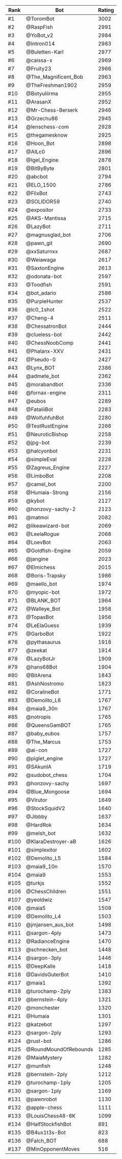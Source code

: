 Rank|Bot|Rating
---|---|---
#1|@ToromBot|3002
#2|@RaspFish|2991
#3|@YoBot_v2|2984
#4|@Intron014|2983
#5|@Buletten-Karl|2977
#6|@caissa-x|2969
#7|@Fruity23|2966
#8|@The_Magnificent_Bob|2963
#9|@TheFreshman1902|2959
#10|@Botyuliirma|2955
#11|@ArasanX|2952
#12|@Mr-Chess-Berserk|2946
#13|@Grzechu86|2945
#14|@lenschess-com|2928
#15|@thegamesknow|2925
#16|@Hoon_Bot|2898
#17|@AILc0|2896
#18|@Igel_Engine|2878
#19|@BitByByte|2801
#20|@abcbot|2794
#21|@ELO_1500|2786
#22|@FlixBot|2743
#23|@SOLIDOR59|2740
#24|@expositor|2733
#25|@AKS-Mantissa|2715
#26|@LazyBot|2711
#27|@magnusglad_bot|2706
#28|@pawn_git|2690
#29|@xxSaturnxx|2687
#30|@Weiawaga|2617
#31|@SaxtonEngine|2613
#32|@odonata-bot|2597
#33|@Toodfish|2591
#34|@bot_adario|2586
#35|@PurpleHunter|2537
#36|@lc0_1shot|2522
#37|@Cheng-4|2511
#38|@ChessatronBot|2444
#39|@clueless-bot|2442
#40|@ChessNoobComp|2441
#41|@Phalanx-XXV|2431
#42|@Pseudo-0|2427
#43|@Lynx_BOT|2386
#44|@admete_bot|2362
#45|@morabandbot|2336
#46|@fornax-engine|2311
#47|@eubos|2289
#48|@FataliiBot|2283
#49|@WolfuhfuhBot|2280
#50|@TestRustEngine|2266
#51|@NeuroticBishop|2258
#52|@jpg-bot|2239
#53|@halcyonbot|2231
#54|@simpleEval|2228
#55|@Zagreus_Engine|2227
#56|@LimboBot|2208
#57|@camel_bot|2200
#58|@Humaia-Strong|2156
#59|@kybot|2127
#60|@honzovy-sachy-2|2123
#61|@matmoi|2082
#62|@likeawizard-bot|2069
#63|@LeelaRogue|2068
#64|@LoevBot|2063
#65|@Goldfish-Engine|2059
#66|@jangine|2023
#67|@Elmichess|2015
#68|@Boris-Trapsky|1986
#69|@maello_bot|1974
#70|@myopic-bot|1972
#71|@BLANK_BOT|1964
#72|@Walleye_Bot|1958
#73|@TopasBot|1956
#74|@LeElaGuess|1939
#75|@GarboBot|1922
#76|@pythasaurus|1918
#77|@zeekat|1914
#78|@LazyBotJr|1909
#79|@hans68Bot|1904
#80|@BitArena|1843
#81|@AshNostromo|1823
#82|@CoralineBot|1771
#83|@Demolito_L6|1767
#84|@maia9_30n|1767
#85|@notropis|1765
#86|@QueensGamBOT|1765
#87|@baby_eubos|1757
#88|@The_Marcus|1753
#89|@ai-con|1727
#90|@piglet_engine|1727
#91|@SAkunIA|1719
#92|@sudobot_chess|1704
#93|@honzovy-sachy|1697
#94|@Blue_Mongoose|1694
#95|@Virutor|1649
#96|@StockSquidV2|1640
#97|@Jibbby|1637
#98|@HardRok|1634
#99|@melsh_bot|1632
#100|@KlaraDestroyer-aB|1626
#101|@simplexitor|1602
#102|@Demolito_L5|1584
#103|@maia9_10n|1570
#104|@maia9|1553
#105|@turkjs|1552
#106|@ChessChildren|1551
#107|@yeoldwiz|1547
#108|@maia5|1509
#109|@Demolito_L4|1503
#110|@jmjansen_aus_bot|1498
#111|@sargon-4ply|1473
#112|@RadianceEngine|1470
#113|@schnecken_bot|1448
#114|@sargon-3ply|1446
#115|@DeepKalle|1418
#116|@DavidsGuterBot|1410
#117|@maia1|1392
#118|@turochamp-2ply|1383
#119|@bernstein-4ply|1321
#120|@monchester|1320
#121|@Humaia|1301
#122|@katzebot|1297
#123|@sargon-2ply|1293
#124|@rust-bot|1286
#125|@RoundMoundOfRebounds|1285
#126|@MaiaMystery|1282
#127|@munfish|1248
#128|@bernstein-2ply|1212
#129|@turochamp-1ply|1205
#130|@sargon-1ply|1169
#131|@pawnrobot|1130
#132|@apple-chess|1111
#133|@LouisChess48-6K|1099
#134|@HalfStockfishBot|891
#135|@B4ux1t3s-Bot|823
#136|@Falch_BOT|688
#137|@MinOpponentMoves|516
